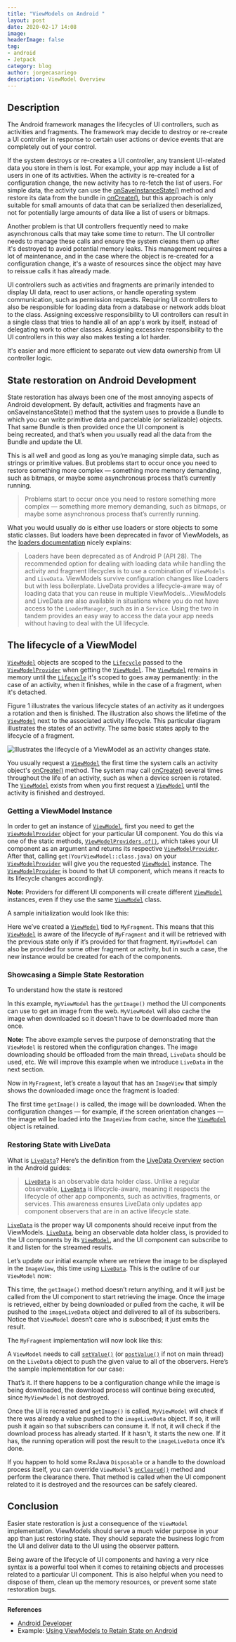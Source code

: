 ```yaml
---
title: "ViewModels on Android "
layout: post
date: 2020-02-17 14:08
image: 
headerImage: false
tag:
- android
- Jetpack
category: blog
author: jorgecasariego
description: ViewModel Overview
---
```

  
## Description  
  
The Android framework manages the lifecycles of UI controllers, such as activities and fragments. The framework may decide to destroy or re-create a UI controller in response to certain user actions or device events that are completely out of your control.

If the system destroys or re-creates a UI controller, any transient UI-related data you store in them is lost. For example, your app may include a list of users in one of its activities. When the activity is re-created for a configuration change, the new activity has to re-fetch the list of users. For simple data, the activity can use the  [onSaveInstanceState()](https://developer.android.com/reference/android/app/Activity.html#onSaveInstanceState(android.os.Bundle))  method and restore its data from the bundle in  [onCreate()](https://developer.android.com/reference/android/app/Activity.html#onCreate(android.os.Bundle)), but this approach is only suitable for small amounts of data that can be serialized then deserialized, not for potentially large amounts of data like a list of users or bitmaps.

Another problem is that UI controllers frequently need to make asynchronous calls that may take some time to return. The UI controller needs to manage these calls and ensure the system cleans them up after it's destroyed to avoid potential memory leaks. This management requires a lot of maintenance, and in the case where the object is re-created for a configuration change, it's a waste of resources since the object may have to reissue calls it has already made.

UI controllers such as activities and fragments are primarily intended to display UI data, react to user actions, or handle operating system communication, such as permission requests. Requiring UI controllers to also be responsible for loading data from a database or network adds bloat to the class. Assigning excessive responsibility to UI controllers can result in a single class that tries to handle all of an app's work by itself, instead of delegating work to other classes. Assigning excessive responsibility to the UI controllers in this way also makes testing a lot harder.

It's easier and more efficient to separate out view data ownership from UI controller logic. 
  
## State restoration on Android Development  
  
State restoration has always been one of the most annoying aspects of Android development. By default, activities  and fragments have an onSaveInstanceState() method that the system uses to provide a Bundle to which you can write  primitive data and parcelable (or serializable) objects. That same Bundle is then provided once the UI component is   
being recreated, and that’s when you usually read all the data from the Bundle and update the UI.  
  
This is all well and good as long as you’re managing simple data, such as strings or primitive values. But problems start to occur once you need to restore something more complex — something more memory demanding, such as bitmaps, or maybe some asynchronous process that’s currently running.

> Problems start to occur once you need to restore something more
> complex — something more memory demanding, such as bitmaps, or maybe some asynchronous process that’s currently running.

What you would usually do is either use loaders or store objects to some static classes. But loaders have been deprecated in favor of ViewModels, as the [loaders documentation](https://developer.android.com/guide/components/loaders) nicely explains:

> Loaders have been deprecated as of Android P (API 28). The recommended
> option for dealing with loading data while handling the activity and
> fragment lifecycles is to use a combination of `ViewModels` and
> `LiveData`. ViewModels survive configuration changes like Loaders but with less boilerplate. LiveData provides a lifecycle-aware way of
> loading data that you can reuse in multiple ViewModels…ViewModels and LiveData are also available in situations where you do not have access to the `LoaderManager`, such as in a `Service`. Using the two in tandem provides an easy way to access the data your app needs without having to deal with the UI lifecycle.

## The lifecycle of a ViewModel

[`ViewModel`](https://developer.android.com/reference/androidx/lifecycle/ViewModel.html)  objects are scoped to the  [`Lifecycle`](https://developer.android.com/reference/androidx/lifecycle/Lifecycle.html)  passed to the  [`ViewModelProvider`](https://developer.android.com/reference/androidx/lifecycle/ViewModelProvider.html)  when getting the  [`ViewModel`](https://developer.android.com/reference/androidx/lifecycle/ViewModel.html). The  [`ViewModel`](https://developer.android.com/reference/androidx/lifecycle/ViewModel.html)  remains in memory until the  [`Lifecycle`](https://developer.android.com/reference/androidx/lifecycle/Lifecycle.html)  it's scoped to goes away permanently: in the case of an activity, when it finishes, while in the case of a fragment, when it's detached.

Figure 1 illustrates the various lifecycle states of an activity as it undergoes a rotation and then is finished. The illustration also shows the lifetime of the  [`ViewModel`](https://developer.android.com/reference/androidx/lifecycle/ViewModel.html)  next to the associated activity lifecycle. This particular diagram illustrates the states of an activity. The same basic states apply to the lifecycle of a fragment.

![Illustrates the lifecycle of a ViewModel as an activity changes state.](https://developer.android.com/images/topic/libraries/architecture/viewmodel-lifecycle.png)


You usually request a [`ViewModel`](https://developer.android.com/reference/androidx/lifecycle/ViewModel.html) the first time the system calls an activity object's [onCreate()](https://developer.android.com/reference/android/app/Activity.html#onCreate(android.os.Bundle)) method. The system may call [onCreate()](https://developer.android.com/reference/android/app/Activity.html#onCreate(android.os.Bundle)) several times throughout the life of an activity, such as when a device screen is rotated. The [`ViewModel`](https://developer.android.com/reference/androidx/lifecycle/ViewModel.html) exists from when you first request a [`ViewModel`](https://developer.android.com/reference/androidx/lifecycle/ViewModel.html) until the activity is finished and destroyed.


### Getting a ViewModel Instance

In order to get an instance of  [`ViewModel`](https://developer.android.com/reference/android/arch/lifecycle/ViewModel), first you need to get the  [`ViewModelProvider`](https://developer.android.com/reference/android/arch/lifecycle/ViewModelProvider)  object for your particular UI component. You do this via one of the static methods,  [`ViewModelProviders.of()`](https://developer.android.com/reference/android/arch/lifecycle/ViewModelProviders), which takes your UI component as an argument and returns its respective  [`ViewModelProvider`](https://developer.android.com/reference/android/arch/lifecycle/ViewModelProvider). After that, calling  `get(YourViewModel::class.java)`  on your  [`ViewModelProvider`](https://developer.android.com/reference/android/arch/lifecycle/ViewModelProvider)  will give you the requested  [`ViewModel`](https://developer.android.com/reference/android/arch/lifecycle/ViewModel)  instance. The  [`ViewModelProvider`](https://developer.android.com/reference/android/arch/lifecycle/ViewModelProvider)  is bound to that UI component, which means it reacts to its lifecycle changes accordingly.

**Note:** Providers for different UI components will create different [`ViewModel`](https://developer.android.com/reference/android/arch/lifecycle/ViewModel) instances, even if they use the same [`ViewModel`](https://developer.android.com/reference/android/arch/lifecycle/ViewModel) class.

A sample initialization would look like this:

<script src="https://gist.github.com/jorgecasariego/158f075e823407af5ea7ebdf8b9060c6.js"></script>

Here we’ve created a  [`ViewModel`](https://developer.android.com/reference/android/arch/lifecycle/ViewModel)  tied to  `MyFragment`. This means that this  [`ViewModel`](https://developer.android.com/reference/android/arch/lifecycle/ViewModel)  is aware of the lifecycle of  `MyFragment`  and it will be retrieved with the previous state only if it’s provided for that fragment.  `MyViewModel`  can also be provided for some other fragment or activity, but in such a case, the new instance would be created for each of the components.

### Showcasing a Simple State Restoration

To understand how the state is restored

<script src="https://gist.github.com/jorgecasariego/6448f9d3c07219c3a34569b6f821c385.js"></script>

In this example,  `MyViewModel`  has the  `getImage()`  method the UI components can use to get an image from the web.  `MyViewModel`  will also cache the image when downloaded so it doesn’t have to be downloaded more than once.

**Note:**  The above example serves the purpose of demonstrating that the  `ViewModel`  is restored when the configuration changes. The image downloading should be offloaded from the main thread,  `LiveData`  should be used, etc. We will improve this example when we introduce  `LiveData`  in the next section.

Now in  `MyFragment`, let’s create a layout that has an  `ImageView`  that simply shows the downloaded image once the fragment is loaded:

<script src="https://gist.github.com/jorgecasariego/9cb117832c32b30aed93f807dedc98b1.js"></script>

The first time  `getImage()`  is called, the image will be downloaded. When the configuration changes — for example, if the screen orientation changes — the image will be loaded into the  `ImageView`  from cache, since the  [`ViewModel`](https://developer.android.com/reference/android/arch/lifecycle/ViewModel)  object is retained.

### Restoring State with LiveData

What is  [`LiveData`](https://developer.android.com/reference/android/arch/lifecycle/LiveData)? Here’s the definition from the  [LiveData Overview](https://developer.android.com/topic/libraries/architecture/livedata)  section in the Android guides:

> [`LiveData`](https://developer.android.com/reference/android/arch/lifecycle/LiveData)  is an observable data holder class. Unlike a regular observable,  [`LiveData`](https://developer.android.com/reference/android/arch/lifecycle/LiveData)  is lifecycle-aware, meaning it respects the lifecycle of other app components, such as activities, fragments, or services. This awareness ensures LiveData only updates app component observers that are in an active lifecycle state.

[`LiveData`](https://developer.android.com/reference/android/arch/lifecycle/LiveData)  is the proper way UI components should receive input from the ViewModels.  [`LiveData`](https://developer.android.com/reference/android/arch/lifecycle/LiveData), being an observable data holder class, is provided to the UI components by its  [`ViewModel`](https://developer.android.com/reference/android/arch/lifecycle/ViewModel), and the UI component can subscribe to it and listen for the streamed results.

Let’s update our initial example where we retrieve the image to be displayed in the  `ImageView`, this time using  [`LiveData`](https://developer.android.com/reference/android/arch/lifecycle/LiveData). This is the outline of our  `ViewModel`  now:

<script src="https://gist.github.com/jorgecasariego/5640298d202701117b73bf1a8491d1e4.js"></script>

This time, the  `getImage()`  method doesn’t return anything, and it will just be called from the UI component to start retrieving the image. Once the image is retrieved, either by being downloaded or pulled from the cache, it will be pushed to the  `imageLiveData`  object and delivered to all of its subscribers. Notice that  `ViewModel`  doesn’t care who is subscribed; it just emits the result.

The  `MyFragment`  implementation will now look like this:

<script src="https://gist.github.com/jorgecasariego/53920cca8ae8bbd4ba25e7b278ec534e.js"></script>

A `ViewModel` needs to call [`setValue()`](https://developer.android.com/reference/android/arch/lifecycle/LiveData#setvalue) (or [`postValue()`](https://developer.android.com/reference/android/arch/lifecycle/LiveData#postvalue) if not on main thread) on the `LiveData` object to push the given value to all of the observers. Here’s the sample implementation for our case:

<script src="https://gist.github.com/jorgecasariego/c7dba55f939948ce4dbb4ecc03108d24.js"></script>

That’s it. If there happens to be a configuration change while the image is being downloaded, the download process will continue being executed, since  `MyViewModel`  is not destroyed.

Once the UI is recreated and  `getImage()`  is called,  `MyViewModel`  will check if there was already a value pushed to the  `imageLiveData`  object. If so, it will push it again so that subscribers can consume it. If not, it will check if the download process has already started. If it hasn’t, it starts the new one. If it has, the running operation will post the result to the  `imageLiveData`  once it’s done.

If you happen to hold some RxJava  `Disposable`  or a handle to the download process itself, you can override  `ViewModel`’s  [`onCleared()`](https://developer.android.com/reference/android/arch/lifecycle/ViewModel#oncleared)  method and perform the clearance there. That method is called when the UI component related to it is destroyed and the resources can be safely cleared.

## Conclusion

Easier state restoration is just a consequence of the  `ViewModel`  implementation. ViewModels should serve a much wider purpose in your app than just restoring state. They should separate the business logic from the UI and deliver data to the UI using the observer pattern.

Being aware of the lifecycle of UI components and having a very nice syntax is a powerful tool when it comes to retaining objects and processes related to a particular UI component. This is also helpful when you need to dispose of them, clean up the memory resources, or prevent some state restoration bugs.

----
**References**

 - [Android Developer](https://developer.android.com/topic/libraries/architecture/viewmodel)
 - Example:  [Using ViewModels to Retain State on Android](https://pspdfkit.com/blog/2019/using-viewmodels-to-retain-state-on-android/)
